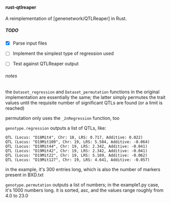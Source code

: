 #### rust-qtlreaper

A reimplementation of [genenetwork/QTLReaper] in Rust.

##### TODO

- [X] Parse input files
- [ ] Implement the simplest type of regression used
- [ ] Test against QTLReaper output


###### notes

the `Dataset_regression` and `Dataset_permutation` functions in the
original implementation are essentially the same; the latter simply
permutes the trait values until the requisite number of significant
QTLs are found (or a limit is reached)

permutation only uses the `_2nRegression` function, too



`genotype.regression` outputs a list of QTLs, like:

```
QTL (Locus: "D18Mit4", Chr: 18, LRS: 0.717, Additive: 0.022)
QTL (Locus: "D19Mit109", Chr: 19, LRS: 5.504, Additive: -0.064)
QTL (Locus: "D19Mit44", Chr: 19, LRS: 2.342, Additive: -0.041)
QTL (Locus: "D19Mit42", Chr: 19, LRS: 2.342, Additive: -0.041)
QTL (Locus: "D19Mit22", Chr: 19, LRS: 5.169, Additive: -0.062)
QTL (Locus: "D19Mit127", Chr: 19, LRS: 4.641, Additive: -0.057)
```

in the example, it's 300 entries long, which is also the number
of markers present in BXD.txt


`genotype.permutation` outputs a list of numbers; in the example1.py case,
it's 1000 numbers long. it is sorted, asc, and the values range roughly
from 4.0 to 23.0
